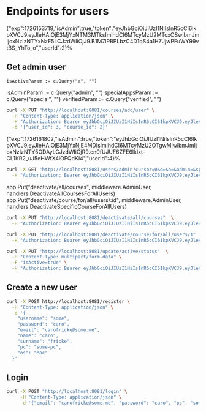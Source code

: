# Endpoints for users

{"exp":1726153719,"isAdmin":true,"token":"eyJhbGciOiJIUzI1NiIsInR5cCI6IkpXVCJ9.eyJleHAiOjE3MjYxNTM3MTksImlhdCI6MTcyMzU2MTcxOSwibmJmIjoxNzIzNTYxNzE5LCJzdWIiOjJ9.B1M7lPBPLbzC4D1qS4a1HZJjwPFuWY99vtBS_YhTo_o","userId":2}%

## Get admin user 
	isActiveParam := c.Query("a", "")
  isAdminParam := c.Query("admin", "")
  specialAppsParam := c.Query("special", "")
  verifiedParam := c.Query("verified", "")


```bash
curl -X PUT "http://localhost:8081/courses/add/user" \
  -H "Content-Type: application/json" \
  -H "Authorization: Bearer eyJhbGciOiJIUzI1NiIsInR5cCI6IkpXVCJ9.eyJleHAiOjE3MjYxNjE4MDIsImlhdCI6MTcyMzU2OTgwMiwibmJmIjoxNzIzNTY5ODAyLCJzdWIiOjR9.cn0fUJUF6ZFE6Iklxt-CL1KR2_uJ5eHWfX4iOFQdKi4" \
  -d '{"user_id": 3, "course_id": 2}'
  ```

{"exp":1726161802,"isAdmin":true,"token":"eyJhbGciOiJIUzI1NiIsInR5cCI6IkpXVCJ9.eyJleHAiOjE3MjYxNjE4MDIsImlhdCI6MTcyMzU2OTgwMiwibmJmIjoxNzIzNTY5ODAyLCJzdWIiOjR9.cn0fUJUF6ZFE6Iklxt-CL1KR2_uJ5eHWfX4iOFQdKi4","userId":4}%

```bash
curl -X GET "http://localhost:8081/users/admin?cursor=0&q=&a=&admin=&special=&verified="  \
  -H "Authorization: Bearer eyJhbGciOiJIUzI1NiIsInR5cCI6IkpXVCJ9.eyJleHAiOjE3MjYxNjE4MDIsImlhdCI6MTcyMzU2OTgwMiwibmJmIjoxNzIzNTY5ODAyLCJzdWIiOjR9.cn0fUJUF6ZFE6Iklxt-CL1KR2_uJ5eHWfX4iOFQdKi4" | jq
```

  app.Put("deactivate/all/courses", middleware.AdminUser, handlers.DeactivateAllCoursesForAllUsers)
  app.Put("deactivate/course/for/all/users/:id", middleware.AdminUser, handlers.DeactivateSpecificCourseForAllUsers)

```bash
curl -X PUT "http://localhost:8081/deactivate/all/courses"  \
  -H "Authorization: Bearer eyJhbGciOiJIUzI1NiIsInR5cCI6IkpXVCJ9.eyJleHAiOjE3MjYxNjE4MDIsImlhdCI6MTcyMzU2OTgwMiwibmJmIjoxNzIzNTY5ODAyLCJzdWIiOjR9.cn0fUJUF6ZFE6Iklxt-CL1KR2_uJ5eHWfX4iOFQdKi4" 
```

```bash
curl -X PUT "http://localhost:8081/deactivate/course/for/all/users/1"  \
  -H "Authorization: Bearer eyJhbGciOiJIUzI1NiIsInR5cCI6IkpXVCJ9.eyJleHAiOjE3MjYxNjE4MDIsImlhdCI6MTcyMzU2OTgwMiwibmJmIjoxNzIzNTY5ODAyLCJzdWIiOjR9.cn0fUJUF6ZFE6Iklxt-CL1KR2_uJ5eHWfX4iOFQdKi4" 
```

```bash
curl -X PUT "http://localhost:8081/update/active/status"  \
  -H "Content-Type: multipart/form-data" \
  -F "isActive=true" \
  -H "Authorization: Bearer eyJhbGciOiJIUzI1NiIsInR5cCI6IkpXVCJ9.eyJleHAiOjE3MjYxNjE4MDIsImlhdCI6MTcyMzU2OTgwMiwibmJmIjoxNzIzNTY5ODAyLCJzdWIiOjR9.cn0fUJUF6ZFE6Iklxt-CL1KR2_uJ5eHWfX4iOFQdKi4" 
```

## Create a new user
```bash
curl -X POST http://localhost:8081/register \
  -H "Content-Type: application/json" \
  -d '{
    "username": "some",
    "password": "caro",
    "email": "carofricke@some.me",
    "name": "caro",
    "surname": "fricke",
    "pc": "some-pc",
    "os": "Mac"
  }'
```
## Login
```bash
curl -X POST "http://localhost:8081/login" \
     -H "Content-Type: application/json" \
     -d '{"email": "carofricke@some.me", "password": "caro", "pc": "some-pc"}'
```
